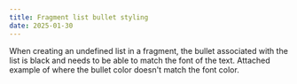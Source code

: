 ```yaml
---
title: Fragment list bullet styling
date: 2025-01-30
---
```


When creating an undefined list in a fragment, the bullet associated with the list is black and needs to be able to match the font of the text. Attached example of where the bullet color doesn't match the font color.
